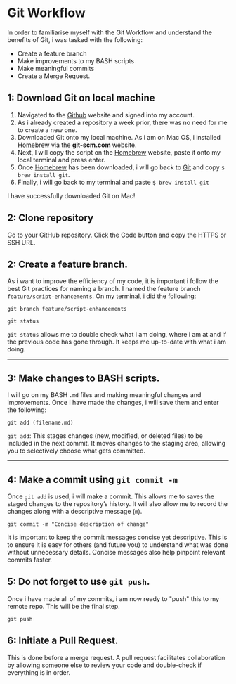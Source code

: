 # Git Workflow
 
In order to familiarise myself with the Git Workflow and understand the benefits of Git, i was tasked with the following: 

- Create a feature branch
- Make improvements to my BASH scripts
- Make meaningful commits
- Create a Merge Request.


## 1: Download Git on local machine
 1. Navigated to the [Github](https://github.com/) website and signed into my account.
 2. As i already created a repository a week prior, there was no need for me to create a new one.
 3. Downloaded Git onto my local machine. As i am on Mac OS, i  installed [Homebrew](git-scm.com) via the **git-scm.com** website.
 4. Next, I will copy the script on the [Homebrew](https://brew.sh/) website, paste it onto my local terminal and press enter.
 5. Once [Homebrew](https://brew.sh/) has been downloaded, i will go back to [Git](https://git-scm.com/downloads/mac) and copy `$ brew install git`.
 6. Finally, i will go back to my terminal and paste `$ brew install git`

I have successfully downloaded Git on Mac!


## 2: Clone repository

Go to your GitHub repository.
Click the Code button and copy the HTTPS or SSH URL.

 ## 2: Create a feature branch.
As i want to improve the efficiency of my code, it is important i follow the best Git practices for naming a branch. I named the feature branch `feature/script-enhancements`. On my terminal, i did the following:
```
git branch feature/script-enhancements

git status
```

`git status` allows me to double check what i am doing, where i am at and if the previous code has gone through. It keeps me up-to-date with what i am doing.

---

## 3: Make changes to BASH scripts.
I will go on my BASH `.md` files and making meaningful changes and improvements. Once i have made the changes, i will save them and enter the following:
```
git add (filename.md)
```

`git add`: This stages changes (new, modified, or deleted files) to be included in the next commit. It moves changes to the staging area, allowing you to selectively choose what gets committed.

---

## 4: Make a commit using `git commit -m`
Once `git add` is used, i will make a commit. This allows me to saves the staged changes to the repository’s history. It will also allow me to record the changes along with a descriptive message (`m`).
```
git commit -m "Concise description of change"
```

It is important to keep the commit messages concise yet descriptive. This is to ensure it is easy for others (and future you) to understand what was done without unnecessary details. Concise messages also help pinpoint relevant commits faster.


## 5: Do not forget to use `git push`.
Once i have made all of my commits, i am now ready to "push" this to my remote repo. This will be the final step.
```
git push
```

## 6: Initiate a Pull Request.  
This is done before a merge request. A pull request facilitates collaboration by allowing someone else to review your code and double-check if everything is in order.
